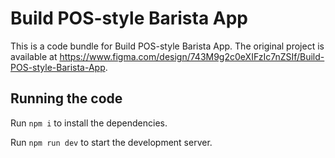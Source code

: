 
  # Build POS-style Barista App

  This is a code bundle for Build POS-style Barista App. The original project is available at https://www.figma.com/design/743M9g2c0eXIFzIc7nZSIf/Build-POS-style-Barista-App.

  ## Running the code

  Run `npm i` to install the dependencies.

  Run `npm run dev` to start the development server.
  